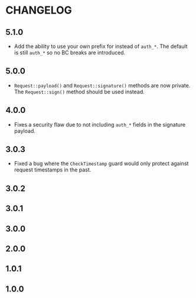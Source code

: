 # CHANGELOG

## 5.1.0

* Add the ability to use your own prefix for instead of `auth_*`. The default is still `auth_*` so no BC breaks are introduced.

## 5.0.0

* `Request::payload()` and `Request::signature()` methods are now private. The `Request::sign()` method should be used instead.

## 4.0.0

* Fixes a security flaw due to not including `auth_*` fields in the signature payload.

## 3.0.3

* Fixed a bug where the `CheckTimestamp` guard would only protect against request timestamps in the past.

## 3.0.2

## 3.0.1

## 3.0.0

## 2.0.0

## 1.0.1

## 1.0.0